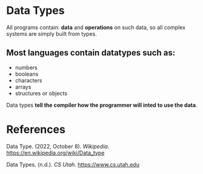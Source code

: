 # Data Types 

All programs contain: **data** and **operations** on such data, so all complex systems are simply built from types. 

## Most languages contain datatypes such as: 
- numbers 
- booleans 
- characters 
- arrays 
- structures or objects 



Data types **tell the compiler how the programmer will inted to use the data**. 

# References 
Data Type. (2022, October 8). *Wikipedia*. <https://en.wikipedia.org/wiki/Data_type> 

Data Types. (n.d.). *CS Utah*. <https://www.cs.utah.edu> 
